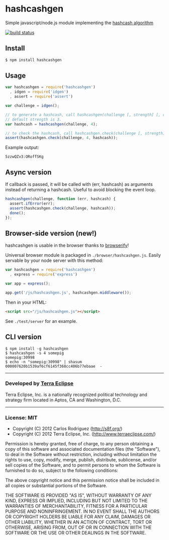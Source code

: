 # hashcashgen

Simple javascript/node.js module implementing the [hashcash algorithm](http://en.wikipedia.org/wiki/Hashcash)

[![build status](https://secure.travis-ci.org/carlos8f/node-hashcashgen.png)](http://travis-ci.org/carlos8f/node-hashcashgen)

## Install

```bash
$ npm install hashcashgen
```

## Usage

```js
var hashcashgen = require('hashcashgen')
  , idgen = require('idgen')
  , assert = require('assert')

var challenge = idgen();

// to generate a hashcash, call hashcashgen(challenge [, strength] [, callback])
// default strength is 3.
var hashcash = hashcashgen(challenge, 4);

// to check the hashcash, call hashcashgen.check(challenge [, strength], hashcash)
assert(hashcashgen.check(challenge, 4, hashcash));
```

Example output:

```
5zzwQZv3:ORoffSKg
```

## Async version

If callback is passed, it will be called with (err, hashcash) as arguments
instead of returning a hashcash. Useful to avoid blocking the event loop.

```js
hashcashgen(challenge, function (err, hashcash) {
  assert.ifError(err);
  assert(hashcashgen.check(challenge, hashcash));
  done();
});
```

## Browser-side version (new!)

hashcashgen is usable in the browser thanks to [browserify](https://github.com/substack/node-browserify)!

Universal browser module is packaged in `./browser/hashcashgen.js`. Easily servable
by your node server with this method:

```js
var hashcashgen = require('hashcashgen')
  , express = require('express')

var app = express();

app.get('/js/hashcashgen.js', hashcashgen.middleware());
```

Then in your HTML:

```html
<script src="/js/hashcashgen.js"></script>
```

See `./test/server` for an example.

## CLI version

```
$ npm install -g hashcashgen
$ hashcashgen -s 4 somepig
somepig:30998
$ echo -n "somepig:30998" | shasum
000007620b1539af6cf6145f368cc406b77ebaae  -
```

- - -

### Developed by [Terra Eclipse](http://www.terraeclipse.com)
Terra Eclipse, Inc. is a nationally recognized political technology and
strategy firm located in Aptos, CA and Washington, D.C.

- - -

### License: MIT

- Copyright (C) 2012 Carlos Rodriguez (http://s8f.org/)
- Copyright (C) 2012 Terra Eclipse, Inc. (http://www.terraeclipse.com/)

Permission is hereby granted, free of charge, to any person obtaining a copy
of this software and associated documentation files (the "Software"), to deal
in the Software without restriction, including without limitation the rights
to use, copy, modify, merge, publish, distribute, sublicense, and/or sell
copies of the Software, and to permit persons to whom the Software is furnished
to do so, subject to the following conditions:

The above copyright notice and this permission notice shall be included in
all copies or substantial portions of the Software.

THE SOFTWARE IS PROVIDED "AS IS", WITHOUT WARRANTY OF ANY KIND, EXPRESS OR
IMPLIED, INCLUDING BUT NOT LIMITED TO THE WARRANTIES OF MERCHANTABILITY,
FITNESS FOR A PARTICULAR PURPOSE AND NONINFRINGEMENT. IN NO EVENT SHALL THE
AUTHORS OR COPYRIGHT HOLDERS BE LIABLE FOR ANY CLAIM, DAMAGES OR OTHER
LIABILITY, WHETHER IN AN ACTION OF CONTRACT, TORT OR OTHERWISE, ARISING FROM,
OUT OF OR IN CONNECTION WITH THE SOFTWARE OR THE USE OR OTHER DEALINGS IN THE
SOFTWARE.
